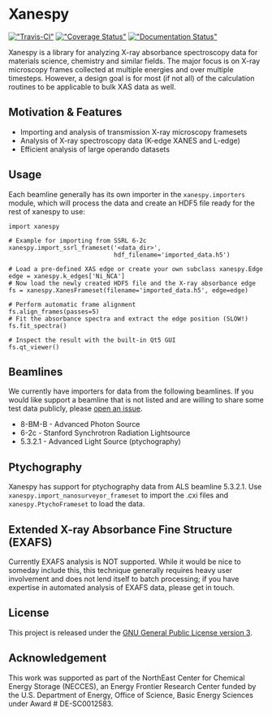 Xanespy
=======

[!["Travis-CI"](https://travis-ci.org/m3wolf/xanespy.svg?branch=master "Travis-CI")](https://travis-ci.org/m3wolf/xanespy/ "Travis-CI")
[!["Coverage Status"](https://coveralls.io/repos/github/m3wolf/xanespy/badge.svg?branch=master "Coverage status")](https://coveralls.io/github/m3wolf/xanespy?branch=master "Coverage status")
[!["Documentation Status"](https://readthedocs.org/projects/xanespy/badge/?version=latest "Documentation status")](http://xanespy.readthedocs.io/en/latest/?badge=latest "Documentation status")



Xanespy is a library for analyzing X-ray absorbance spectroscopy data
for materials science, chemistry and similar fields. The major focus
is on X-ray microscopy frames collected at multiple energies and over
multiple timesteps. However, a design goal is for most (if not all) of
the calculation routines to be applicable to bulk XAS data as well.

Motivation & Features
---------------------

- Importing and analysis of transmission X-ray microscopy framesets
- Analysis of X-ray spectroscopy data (K-edge XANES and L-edge)
- Efficient analysis of large operando datasets

Usage
-----

Each beamline generally has its own importer in the
`xanespy.importers` module, which will process the data and create an
HDF5 file ready for the rest of xanespy to use:

    import xanespy
    
    # Example for importing from SSRL 6-2c
    xanespy.import_ssrl_frameset('<data_dir>',
                                 hdf_filename='imported_data.h5')
    
    # Load a pre-defined XAS edge or create your own subclass xanespy.Edge
    edge = xanespy.k_edges['Ni_NCA']
    # Now load the newly created HDF5 file and the X-ray absorbance edge
    fs = xanespy.XanesFrameset(filename='imported_data.h5', edge=edge)
    
    # Perform automatic frame alignment
    fs.align_frames(passes=5)
    # Fit the absorbance spectra and extract the edge position (SLOW!)
    fs.fit_spectra()
    
    # Inspect the result with the built-in Qt5 GUI
    fs.qt_viewer()

Beamlines
---------

We currently have importers for data from the following beamlines. If
you would like support a beamline that is not listed and are willing
to share some test data publicly, please [open an
issue](https://github.com/m3wolf/xanespy/issues "Xanespy issue
tracker").

- 8-BM-B - Advanced Photon Source
- 6-2c - Stanford Synchrotron Radiation Lightsource
- 5.3.2.1 - Advanced Light Source (ptychography)

Ptychography
------------

Xanespy has support for ptychography data from ALS beamline
5.3.2.1. Use `xanespy.import_nanosurveyor_frameset` to import the .cxi
files and `xanespy.PtychoFrameset` to load the data.

Extended X-ray Absorbance Fine Structure (EXAFS)
------------------------------------------------

Currently EXAFS analysis is NOT supported. While it would be nice to
someday include this, this technique generally requires heavy user
involvement and does not lend itself to batch processing; if you have
expertise in automated analysis of EXAFS data, please get in touch.

License
-------

This project is released under the [GNU General Public License version 3](https://www.gnu.org/licenses/gpl-3.0.en.html "GPLv3 information").

Acknowledgement
---------------

This work was supported as part of the NorthEast Center for Chemical
Energy Storage (NECCES), an Energy Frontier Research Center funded by
the U.S. Department of Energy, Office of Science, Basic Energy
Sciences under Award # DE-SC0012583.